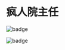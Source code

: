 # 疯人院主任

![badge](https://github-readme-stats.vercel.app/api?username=erhuabushuo&theme=onedark)

![badge](https://github-readme-stats.vercel.app/api/top-langs/?username=erhuabushuo&theme=onedark)
